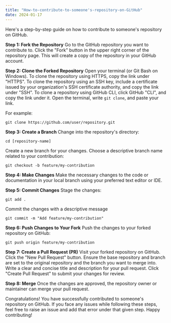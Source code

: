 ```yaml
---
title: "How-to-contribute-to-someone's-repository-on-GitHub"
date: 2024-01-17
---
```


Here's a step-by-step guide on how to contribute to someone's repository on GitHub.

**Step 1: Fork the Repository**
Go to the GitHub repository you want to contribute to.
Click the "Fork" button in the upper right corner of the repository page.
This will create a copy of the repository in your GitHub account.

**Step 2: Clone the Forked Repository**
Open your terminal (or Git Bash on Windows).
To clone the repository using HTTPS, copy the link under "HTTPS".
To clone the repository using an SSH key, include a certificate issued by your organization's SSH certificate authority, and copy the link under "SSH".
To clone a repository using GitHub CLI, click GitHub "CLI", and copy the link under it. 
Open the terminal, write `git clone`, and paste your link.

For example: 
```
git clone https://github.com/user/repository.git
```

**Step 3: Create a Branch**
Change into the repository's directory:
```
cd [repository-name]
```
Create a new branch for your changes. Choose a descriptive branch name related to your contribution:
```
git checkout -b feature/my-contribution
```
**Step 4: Make Changes**
Make the necessary changes to the code or documentation in your local branch using your preferred text editor or IDE.

**Step 5: Commit Changes**
Stage the changes:
```
git add .
```
Commit the changes with a descriptive message
```
git commit -m "Add feature/my-contribution"
```

**Step 6: Push Changes to Your Fork**
Push the changes to your forked repository on GitHub:
```
git push origin feature/my-contribution
```

**Step 7: Create a Pull Request (PR)**
Visit your forked repository on GitHub.
Click the "New Pull Request" button.
Ensure the base repository and branch are set to the original repository and the branch you want to merge into.
Write a clear and concise title and description for your pull request.
Click "Create Pull Request" to submit your changes for review.

**Step 8: Merge**
Once the changes are approved, the repository owner or maintainer can merge your pull request.

Congratulations! You have successfully contributed to someone's repository on GitHub. If you face any issues while following these steps, feel free to raise an issue and add that error under that given step. Happy contributing!
